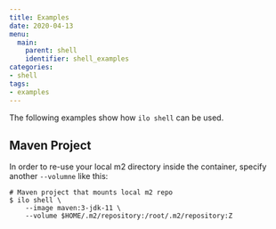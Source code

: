 ```yaml
---
title: Examples
date: 2020-04-13
menu:
  main:
    parent: shell
    identifier: shell_examples
categories:
- shell
tags:
- examples
---
```


The following examples show how `ilo shell` can be used.

## Maven Project

In order to re-use your local m2 directory inside the container, specify another `--volumne` like this:

```shell script
# Maven project that mounts local m2 repo
$ ilo shell \
    --image maven:3-jdk-11 \
    --volume $HOME/.m2/repository:/root/.m2/repository:Z
```
